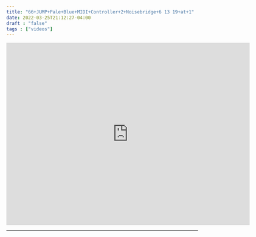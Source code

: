 ```yaml
---
title: "66+JUMP+Pale+Blue+MIDI+Controller+2+Noisebridge+6 13 19+at+1"
date: 2022-03-25T21:12:27-04:00
draft : "false"
tags : ["videos"]
---
```

<iframe src="https://archive.org/embed/poliwat-vj-pack-mantra-of-1000-0-7/66+JUMP+Pale+Blue+MIDI+Controller+2+Noisebridge+6-13-19+at+1.56+AM+by+POLIW.AT+at+Paleblue.fm.mov" width="640" height="480" frameborder="0" webkitallowfullscreen="true" mozallowfullscreen="true" allowfullscreen></iframe>


<!--more-->


<!-- Insert embed code here  -->

___
